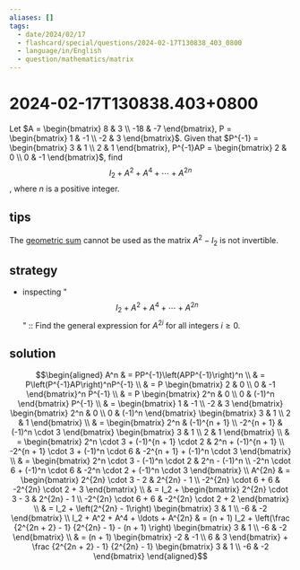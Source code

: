 ```yaml
---
aliases: []
tags:
  - date/2024/02/17
  - flashcard/special/questions/2024-02-17T130838_403_0800
  - language/in/English
  - question/mathematics/matrix
---
```


# 2024-02-17T130838.403+0800

Let $A = \begin{bmatrix} 8 & 3 \\ -18 & -7 \end{bmatrix}, P = \begin{bmatrix} 1 & -1 \\ -2 & 3 \end{bmatrix}$. Given that $P^{-1} = \begin{bmatrix} 3 & 1 \\ 2 & 1 \end{bmatrix}, P^{-1}AP = \begin{bmatrix} 2 & 0 \\ 0 & -1 \end{bmatrix}$, find $$I_2 + A^2 + A^4 + \cdots + A^{2n}$$, where $n$ is a positive integer.

## tips

The [geometric sum](../../general/geometric%20series.md#sum) cannot be used as the matrix $A^2 - I_2$ is not invertible.

## strategy

- inspecting "$$I_2 + A^2 + A^4 + \cdots + A^{2n}$$" :: Find the general expression for $A^{2i}$ for all integers $i \ge 0$. <!--SR:!2024-07-06,4,270-->

## solution

$$\begin{aligned}
A^n & = PP^{-1}\left(APP^{-1}\right)^n \\
& = P\left(P^{-1}AP\right)^nP^{-1} \\
& = P \begin{bmatrix} 2 & 0 \\ 0 & -1 \end{bmatrix}^n P^{-1} \\
& = P \begin{bmatrix} 2^n & 0 \\ 0 & (-1)^n \end{bmatrix} P^{-1} \\
& = \begin{bmatrix} 1 & -1 \\ -2 & 3 \end{bmatrix} \begin{bmatrix} 2^n & 0 \\ 0 & (-1)^n \end{bmatrix} \begin{bmatrix} 3 & 1 \\ 2 & 1 \end{bmatrix} \\
& = \begin{bmatrix} 2^n & (-1)^{n + 1} \\ -2^{n + 1} & (-1)^n \cdot 3 \end{bmatrix} \begin{bmatrix} 3 & 1 \\ 2 & 1 \end{bmatrix} \\
& = \begin{bmatrix} 2^n \cdot 3 + (-1)^{n + 1} \cdot 2 & 2^n + (-1)^{n + 1} \\ -2^{n + 1} \cdot 3 + (-1)^n \cdot 6 & -2^{n + 1} + (-1)^n \cdot 3 \end{bmatrix} \\
& = \begin{bmatrix} 2^n \cdot 3 - (-1)^n \cdot 2 & 2^n - (-1)^n \\ -2^n \cdot 6 + (-1)^n \cdot 6 & -2^n \cdot 2 + (-1)^n \cdot 3 \end{bmatrix} \\
A^{2n} & = \begin{bmatrix} 2^{2n} \cdot 3 - 2 & 2^{2n} - 1 \\ -2^{2n} \cdot 6 + 6 & -2^{2n} \cdot 2 +  3 \end{bmatrix} \\
& = I_2 + \begin{bmatrix} 2^{2n} \cdot 3 - 3 & 2^{2n} - 1 \\ -2^{2n} \cdot 6 + 6 & -2^{2n} \cdot 2 +  2 \end{bmatrix} \\
& = I_2 + \left(2^{2n} - 1\right) \begin{bmatrix} 3 & 1 \\ -6 & -2 \end{bmatrix} \\
I_2 + A^2 + A^4 + \ldots + A^{2n} & = (n + 1) I_2 + \left(\frac {2^{2n + 2} - 1} {2^{2n} - 1} - (n + 1) \right) \begin{bmatrix} 3 & 1 \\ -6 & -2 \end{bmatrix} \\
& = (n + 1) \begin{bmatrix} -2 & -1 \\ 6 & 3 \end{bmatrix} + \frac {2^{2n + 2} - 1} {2^{2n} - 1} \begin{bmatrix} 3 & 1 \\ -6 & -2 \end{bmatrix}
\end{aligned}$$
